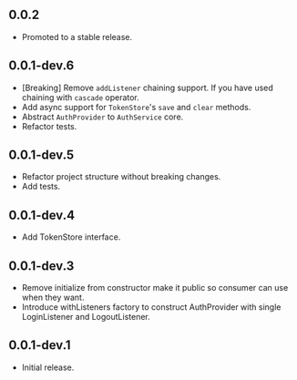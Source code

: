 ## 0.0.2

* Promoted to a stable release.

## 0.0.1-dev.6

* [Breaking] Remove `addListener` chaining support. If you have used chaining with `cascade` operator.
* Add async support for `TokenStore`'s `save` and `clear` methods.
* Abstract `AuthProvider` to `AuthService` core. 
* Refactor tests.

## 0.0.1-dev.5

* Refactor project structure without breaking changes.
* Add tests.

## 0.0.1-dev.4

* Add TokenStore interface.

## 0.0.1-dev.3

* Remove initialize from constructor make it public so consumer can use when they want.
* Introduce withListeners factory to construct AuthProvider with single LoginListener and LogoutListener.

## 0.0.1-dev.1

* Initial release.
